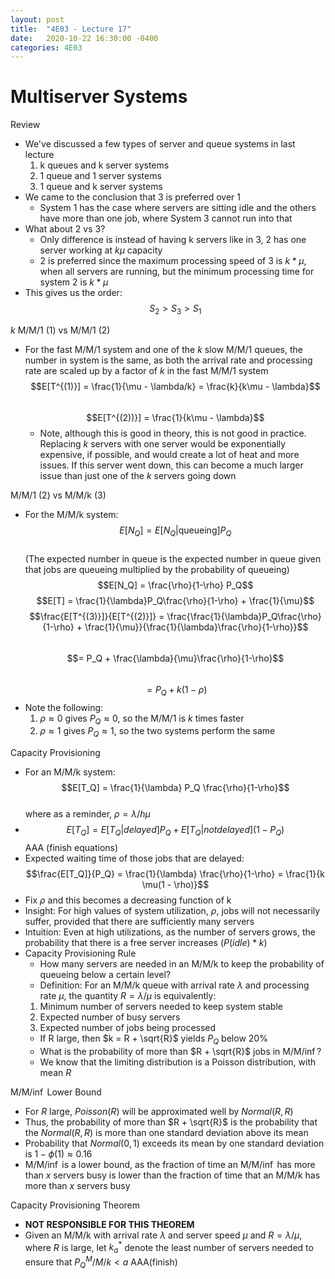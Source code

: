 ```yaml
---
layout: post
title:  "4E03 - Lecture 17"
date:   2020-10-22 16:30:00 -0400
categories: 4E03
---
```


Multiserver Systems
===

Review
- We've discussed a few types of server and queue systems in last lecture
    1. k queues and k server systems
    2. 1 queue and 1 server systems
    3. 1 queue and k server systems
- We came to the conclusion that 3 is preferred over 1
    - System 1 has the case where servers are sitting idle and the others have more than one job, where System 3 cannot run into that
- What about 2 vs 3?
    - Only difference is instead of having k servers like in 3, 2 has one server working at $k\mu$ capacity
    - 2 is preferred since the maximum processing speed of 3 is $k*\mu$, when all servers are running, but the minimum processing time for system 2 is $k*\mu$
- This gives us the order:  
    $$S_2 \gt S_3 \gt S_1$$

*k* M/M/1 (1) vs M/M/1 (2)
- For the fast M/M/1 system and one of the *k* slow M/M/1 queues, the number in system is the same, as both the arrival rate and processing rate are scaled up by a factor of *k* in the fast M/M/1 system  
$$E[T^{(1)}] = \frac{1}{\mu - \lambda/k} = \frac{k}{k\mu - \lambda}$$  
$$E[T^{(2))}] = \frac{1}{k\mu - \lambda}$$
    - Note, although this is good in theory, this is not good in practice. Replacing *k* servers with one server would be exponentially expensive, if possible, and would create a lot of heat and more issues. If this server went down, this can become a much larger issue than just one of the *k* servers going down

M/M/1 (2) vs M/M/k (3)
- For the M/M/k system:  
$$E[N_Q] = E[N_Q | \text{queueing}] P_Q$$  
(The expected number in queue is the expected number in queue given that jobs are queueing multiplied by the probability of queueing)
$$E[N_Q] = \frac{\rho}{1-\rho} P_Q$$
$$E[T] = \frac{1}{\lambda}P_Q\frac{\rho}{1-\rho} + \frac{1}{\mu}$$
$$\frac{E[T^{(3)}]}{E[T^{(2)}]} = \frac{\frac{1}{\lambda}P_Q\frac{\rho}{1-\rho} + \frac{1}{\mu}}{\frac{1}{\lambda}\frac{\rho}{1-\rho}}$$  
$$= P_Q + \frac{\lambda}{\mu}\frac{\rho}{1-\rho}$$  
$$= P_Q + k(1-\rho)$$  
- Note the following:
    1. $\rho \approx 0$ gives $P_Q \approx 0$, so the M/M/1 is *k* times faster
    2. $\rho \approx 1$ gives $P_Q \approx 1$, so the two systems perform the same

Capacity Provisioning
- For an M/M/k system:  
$$E[T_Q] = \frac{1}{\lambda} P_Q \frac{\rho}{1-\rho}$$  
where as a reminder, $\rho = \lambda/h\mu$
- $$E[T_Q] = E[T_Q | delayed]P_Q + E[T_Q|not delayed](1-P_Q)$$
AAA (finish equations)
- Expected waiting time of those jobs that are delayed:  
$$\frac{E[T_Q]}{P_Q} = \frac{1}{\lambda} \frac{\rho}{1-\rho} = \frac{1}{k \mu(1 - \rho)}$$  
- Fix $\rho$ and this becomes a decreasing function of k
- Insight: For high values of system utilization, $\rho$, jobs will not necessarily suffer, provided that there are sufficiently many servers
- Intuition: Even at high utilizations, as the number of servers grows, the probability that there is a free server increases ($P(idle) * k$)
- Capacity Provisioning Rule
    - How many servers are needed in an M/M/k to keep the probability of queueing below a certain level?
    - Definition: For an M/M/k queue with arrival rate $\lambda$ and processing rate $\mu$, the quantity $R = \lambda/\mu$ is equivalently:  
    1. Minimum number of servers needed to keep system stable
    2. Expected number of busy servers
    3. Expected number of jobs being processed
    - If R large, then $k = R + \sqrt{R}$ yields $P_Q$ below 20%
    - What is the probability of more than $R + \sqrt{R}$ jobs in M/M/$\inf$?
    - We know that the limiting distribution is a Poisson distribution, with mean *R*

M/M/$\inf$ Lower Bound
- For *R* large, $Poisson(R)$ will be approximated well by $Normal(R,R)$
- Thus, the probability of more than $R + \sqrt{R}$ is the probability that the $Normal(R,R)$ is more than one standard deviation above its mean
- Probability that $Normal(0,1)$ exceeds its mean by one standard deviation is $1 - \phi(1) \approx 0.16$
- M/M/$\inf$ is a lower bound, as the fraction of time an M/M/$\inf$ has more than *x* servers busy is lower than the fraction of time that an M/M/k has more than *x* servers busy

Capacity Provisioning Theorem
- **NOT RESPONSIBLE FOR THIS THEOREM**
- Given an M/M/k with arrival rate $\lambda$ and server speed $\mu$ and $R=\lambda/\mu$, where *R* is large, let $k_a^*$ denote the least number of servers needed to ensure that $P_Q^M/M/k \lt a$ AAA(finish)